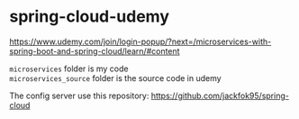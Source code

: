 # spring-cloud-udemy

https://www.udemy.com/join/login-popup/?next=/microservices-with-spring-boot-and-spring-cloud/learn/#content

`microservices` folder is my code  
`microservices_source` folder is the source code in udemy

The config server use this repository:
https://github.com/jackfok95/spring-cloud
